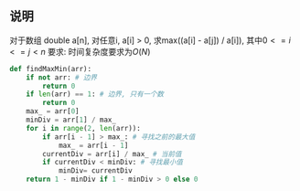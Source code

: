 
## 说明
对于数组 double a[n], 对任意i, a[i] > 0, 求max((a[i] - a[j]) / a[i]), 其中$0 <= i <= j < n$
要求: 时间复杂度要求为$O(N)$


```python
def findMaxMin(arr):
    if not arr: # 边界
        return 0
    if len(arr) == 1: # 边界, 只有一个数
        return 0
    max_ = arr[0]
    minDiv = arr[1] / max_
    for i in range(2, len(arr)):
        if arr[i - 1] > max_: # 寻找之前的最大值
            max_ = arr[i - 1]
        currentDiv = arr[i] / max_ # 当前值
        if currentDiv < minDiv: # 寻找最小值
            minDiv= currentDiv
    return 1 - minDiv if 1 - minDiv > 0 else 0
```